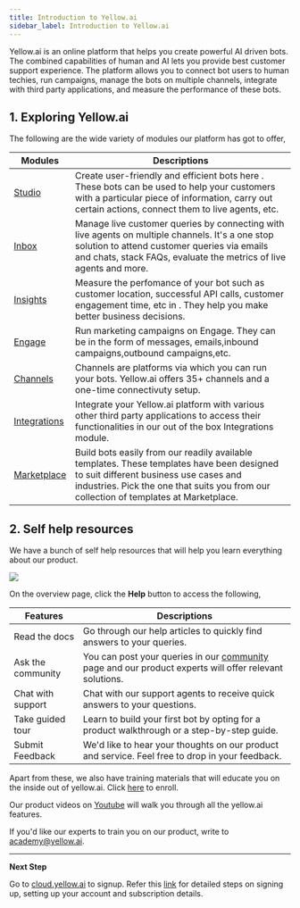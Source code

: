 ```yaml
---
title: Introduction to Yellow.ai
sidebar_label: Introduction to Yellow.ai
---
```


<!--
This doc must be the first doc linked to docs. Please do not change the .md file name/delete this doc. You can edit the content in this doc.
-->

Yellow.ai is an online platform that helps you create powerful AI driven bots. The combined capabilities of human and AI lets you provide best customer support experience. The platform allows you to connect bot users to human techies, run campaigns, manage the bots on multiple channels, integrate with third party applications, and measure the performance of these bots.

## 1. Exploring Yellow.ai

The following are the wide variety of modules our platform has got to offer,

| Modules | Descriptions |
| -------- | -------- | 
| [Studio](https://docs.yellow.ai/docs/platform_concepts/studio/overview)  | Create user-friendly and efficient bots here . These bots can be used to help your customers with a particular piece of information, carry out certain actions, connect them to live agents, etc.   |
|[Inbox](https://docs.yellow.ai/docs/platform_concepts/inbox/inbox)|Manage live customer queries by connecting with live agents on multiple channels. It's a one stop solution to attend customer queries via emails and chats, stack FAQs, evaluate the metrics of live agents and more. |
|[Insights](https://docs.yellow.ai/docs/platform_concepts/growth/growth)| Measure the perfomance of your bot such as customer location, successful API calls, customer engagement time, etc in . They help you make better business decisions. |
|[Engage](https://docs.yellow.ai/docs/platform_concepts/engagement/engage)|Run marketing campaigns on Engage. They can be in the form of messages, emails,inbound campaigns,outbound campaigns,etc.|
[Channels](https://docs.yellow.ai/docs/platform_concepts/channelConfiguration/overview)| Channels are platforms via which you can run your bots. Yellow.ai offers 35+ channels and a one-time connectivuty setup. |
[Integrations](https://docs.yellow.ai/docs/platform_concepts/appConfiguration/overview)| Integrate your Yellow.ai platform with various other third party applications to access their functionalities in our out of the box Integrations module.|
[Marketplace](https://docs.yellow.ai/docs/platform_concepts/marketplacetemplates/intro)| Build bots easily from our readily available templates. These templates have been designed to suit different business use cases and industries. Pick the one that suits you from our collection of templates at Marketplace.

## 2. Self help resources

We have a bunch of self help resources that will help you learn everything about our product.

![](https://i.imgur.com/zDt56kF.png)

On the overview page, click the **Help** button to access the following,

| Features | Descriptions |
| -------- | -------- | 
Read the docs|Go through our help articles to quickly find answers to your queries.|
|Ask the community|You can post your queries in our [community](https://community.yellow.ai/) page and our product experts will offer relevant solutions.|
|Chat with support|Chat with our support agents to receive quick answers to your questions.|
|Take guided tour| Learn to build your first bot by opting for a product walkthrough or a step-by-step guide.|
|Submit Feedback|We'd like to hear your thoughts on our product and service. Feel free to drop in your feedback.|


Apart from these, we also have training materials that will educate you on the inside out of yellow.ai. Click [here](https://ascend.yellow.ai/) to enroll.

Our product videos on [Youtube](https://www.youtube.com/channel/UCagDUPsrF0yS5KX1hckaUzw/videos) will walk you through all the yellow.ai features.

If you'd like our experts to train you on our product, write to academy@yellow.ai.

---------------------

**Next Step**

Go to [cloud.yellow.ai](https://cloud.yellow.ai/) to signup. Refer this [link](https://docs.yellow.ai/docs/platform_concepts/getting-started) for detailed steps on signing up, setting up your account and subscription details.




